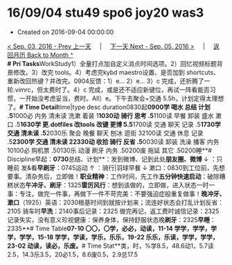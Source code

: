 # 16/09/04 stu49 spo6 joy20 was3

* Created on 2016-09-04 00:00:00

[&lt; Sep. 03, 2016 - Prev 上一天](d03.md)     \|     [下一天 Next - Sep. 05, 2016 &gt;](d05.md)     \|     [返回月历 Back to Month ^](index.md)   
 **\# Pri Tasks**WorkStudy1）全量打点加自定义消点时间选项。2）回忆视频标题背景修改。3）改完 tools。4）考虑完kybd maestro设置、是否加到 shortcuts、重新改回热键？并改完。0904反馈：1）e… 2）e… 3）c 完成，还折腾了一轮.vimrc，但太费时了。4）c 完成，或是还不适应新键位，再试一阵看能否习惯，一开始没考虑妥当，费时。All）e。下午去聚会+交通 5.5h，计划定得太理想了。**\# Time Detail**time\|type desc duration0830起**0900学 喝水 总结 计划 .5**1000必 内务 清未读 洗漱 着装 1**1030动 骑行 思考 .5**1100读 早餐 卸装 盛水 漱口 .5**1630学 更.dotfiles 改tools 改键 更博 5.5**1700读 交通 聊天 记录 .5**1730学 交通 清未读 .5**2030乐 聚会 晚餐 聊天 刨冰 逛街 32100读 交通 休息 记录 .5**2300学 交通 清未读 22330动 收拾 骑行 反省 .5**0030读 卸装 洗澡 播客 内务 10100必 购机票 .50130乐 动漫 刷牙 内务 .50200废 拖延 其它 .50200睡**\# Discipline早起：**0730**总结、计划**：发到微博、记到此处**朋友圈、微博** ↓ ：只睡前 发&看**早刷牙**：0745运动 ↑ ：骑行\|羽球早餐 ↓ 漱口：0830到工位前，先想要事。清杂务后，立即做！**职业精神**：工作时间，先工作**五分钟快速启动**：破除糟糕状态**午冲牙、刷牙**：1325**雷厉风行**：想到该做的，立即做，进入状态一时一事：专注，做完一件事，再做下一件不苛完美：不要强迫症般重复做事！**晚冲牙、漱口**（1925）英语：2030根基时间到就按计划来；流连好状态会打乱计划反省：2105 骑车时**早洗**：2140事后记录：2325 做完再记，返工费时诚信记录：2325 记录失实，没有意义珍视健康：保养身体，保持舒服状态晚**刷牙**：2325**早睡**：2335**\# Time Table**07-10 〇〇，〇学，必必，动读，11-14 学学，学学，学学，学学，15-18 学学，学读，学乐，乐乐，19-22 乐乐，乐读，学学，学学，23-02 动读，读必，乐废。**\# Time Stat**类，时，%学8.5，48.6动1，5.7读2.5，14.3乐3.5，20必1.5，8.6废0.5，2.9总17.5

